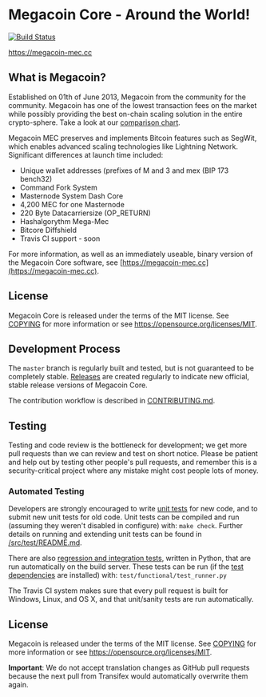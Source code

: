Megacoin Core - Around the World!
=====================================

[![Build Status](https://travis-ci.org/megacoin-project/megacoin.svg?branch=master)](https://travis-ci.org/megacoin-project/megacoin)

https://megacoin-mec.cc

What is Megacoin?
----------------

Established on 01th of June 2013, Megacoin from the community for the community. Megacoin has one of the lowest transaction fees on the market while possibly providing the best on-chain scaling solution in the  entire crypto-sphere. Take a look at our [comparison chart](https://bitcore.cc/wp-content/uploads/2019/11/BitCoreVsAgosto2019.jpg).

Megacoin MEC preserves and implements Bitcoin features such as SegWit, which enables advanced scaling technologies like Lightning Network. Significant differences at launch time included:

- Unique wallet addresses (prefixes of M and 3 and mex (BIP 173 bench32)
- Command Fork System
- Masternode System Dash Core
- 4,200 MEC for one Masternode
- 220 Byte Datacarriersize (OP_RETURN)
- Hashalgorythm Mega-Mec
- Bitcore Diffshield
- Travis CI support - soon

For more information, as well as an immediately useable, binary version of
the Megacoin Core software, see [https://megacoin-mec.cc](https://megacoin-mec.cc).

License
-------

Megacoin Core is released under the terms of the MIT license. See [COPYING](COPYING) for more
information or see https://opensource.org/licenses/MIT.



Development Process
-------------------

The `master` branch is regularly built and tested, but is not guaranteed to be
completely stable. [Releases](https://github.com/LIMXTEC/Megacoin/release) are created
regularly to indicate new official, stable release versions of Megacoin Core.

The contribution workflow is described in [CONTRIBUTING.md](CONTRIBUTING.md).

Testing
-------

Testing and code review is the bottleneck for development; we get more pull
requests than we can review and test on short notice. Please be patient and help out by testing
other people's pull requests, and remember this is a security-critical project where any mistake might cost people
lots of money.

### Automated Testing

Developers are strongly encouraged to write [unit tests](src/test/README.md) for new code, and to
submit new unit tests for old code. Unit tests can be compiled and run
(assuming they weren't disabled in configure) with: `make check`. Further details on running
and extending unit tests can be found in [/src/test/README.md](/src/test/README.md).

There are also [regression and integration tests](/test), written
in Python, that are run automatically on the build server.
These tests can be run (if the [test dependencies](/test) are installed) with: `test/functional/test_runner.py`

The Travis CI system makes sure that every pull request is built for Windows, Linux, and OS X, and that unit/sanity tests are run automatically.

License
-------

Megacoin is released under the terms of the MIT license. See [COPYING](COPYING) for more
information or see https://opensource.org/licenses/MIT.

**Important**: We do not accept translation changes as GitHub pull requests because the next
pull from Transifex would automatically overwrite them again.
